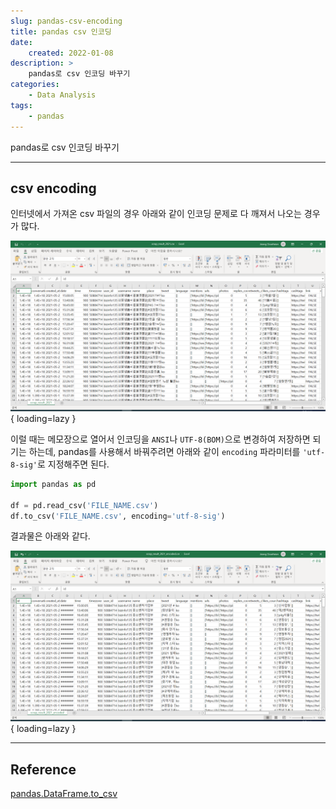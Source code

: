 ```yaml
---
slug: pandas-csv-encoding
title: pandas csv 인코딩
date:
    created: 2022-01-08
description: >
    pandas로 csv 인코딩 바꾸기
categories:
    - Data Analysis
tags: 
    - pandas
---
```


pandas로 csv 인코딩 바꾸기  

<!-- more -->

---

## csv encoding

인터넷에서 가져온 csv 파일의 경우 아래와 같이 인코딩 문제로 다 깨져서 나오는 경우가 많다.  

![scrap_result_2021](./img/scrap_result_2021.png){ loading=lazy }

이럴 때는 메모장으로 열어서 인코딩을 `ANSI`나 `UTF-8(BOM)`으로 변경하여 저장하면 되기는 하는데, pandas를 사용해서 바꿔주려면 아래와 같이 `encoding` 파라미터를 `'utf-8-sig'`로 지정해주면 된다.  

```python
import pandas as pd

df = pd.read_csv('FILE_NAME.csv')
df.to_csv('FILE_NAME.csv', encoding='utf-8-sig')
```

결과물은 아래와 같다.  

![scrap_result_2021_encoded.png](./img/scrap_result_2021_encoded.png){ loading=lazy }

---
## Reference
[pandas.DataFrame.to_csv](https://pandas.pydata.org/docs/reference/api/pandas.DataFrame.to_csv.html)